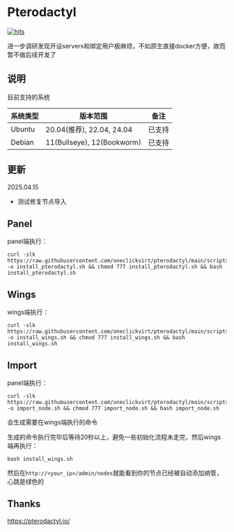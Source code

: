 # Pterodactyl

[![hits](https://hits.spiritlhl.net/pterodactyl.svg?action=hit&title=hits&title_bg=%23555555&count_bg=%233aebee&edge_flat=false)](https://hits.spiritlhl.net)

进一步调研发现开设servers和绑定用户极麻烦，不如原生直接docker方便，故而暂不做后续开发了

## 说明

目前支持的系统

| 系统类型    | 版本范围                    | 备注         |
|-------------|----------------------------|--------------|
| Ubuntu      | 20.04(推荐), 22.04, 24.04  | 已支持       |
| Debian      | 11(Bullseye), 12(Bookworm) | 已支持       |

## 更新

2025.04.15

- 测试修复节点导入

## Panel

panel端执行：

```shell
curl -slk https://raw.githubusercontent.com/oneclickvirt/pterodactyl/main/scripts/install_pterodactyl.sh -o install_pterodactyl.sh && chmod 777 install_pterodactyl.sh && bash install_pterodactyl.sh
```

## Wings

wings端执行：

```shell
curl -slk https://raw.githubusercontent.com/oneclickvirt/pterodactyl/main/scripts/install_wings.sh -o install_wings.sh && chmod 777 install_wings.sh && bash install_wings.sh
```

## Import

panel端执行：

```shell
curl -slk https://raw.githubusercontent.com/oneclickvirt/pterodactyl/main/scripts/import_node.sh -o import_node.sh && chmod 777 import_node.sh && bash import_node.sh
```

会生成需要在wings端执行的命令

生成的命令执行完毕后等待20秒以上，避免一些初始化流程未走完，然后wings端再执行：

```shell
bash install_wings.sh
```

然后在```http://<your_ip>/admin/nodes```就能看到你的节点已经被自动添加纳管，心跳是绿色的

## Thanks

https://pterodactyl.io/
